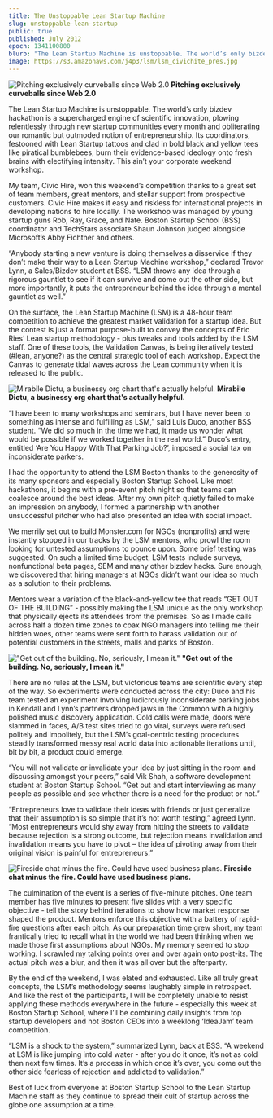 ```yaml
---
title: The Unstoppable Lean Startup Machine
slug: unstoppable-lean-startup
public: true
published: July 2012
epoch: 1341100800
blurb: "The Lean Startup Machine is unstoppable. The world’s only bizdev hackathon is a supercharged engine of scientific innovation, plowing relentlessly through new startup communities every month and obliterating our romantic but outmoded notion of entrepreneurship..."
image: https://s3.amazonaws.com/j4p3/lsm/lsm_civichite_pres.jpg
---
```


![Pitching exclusively curveballs since Web 2.0](https://s3.amazonaws.com/j4p3/lsm/lsm_civichite_pres.jpg)
**Pitching exclusively curveballs since Web 2.0**

The Lean Startup Machine is unstoppable. The world’s only bizdev hackathon is a supercharged engine of scientific innovation, plowing relentlessly through new startup communities every month and obliterating our romantic but outmoded notion of entrepreneurship. Its coordinators, festooned with Lean Startup tattoos and clad in bold black and yellow tees like piratical bumblebees, burn their evidence-based ideology onto fresh brains with electifying intensity. This ain’t your corporate weekend workshop.

My team, Civic Hire, won this weekend’s competition thanks to a great set of team members, great mentors, and stellar support from prospective customers. Civic Hire makes it easy and riskless for international projects in developing nations to hire locally. The workshop was managed by young startup guns Rob, Ray, Grace, and Nate. Boston Startup School (BSS) coordinator and TechStars associate Shaun Johnson judged alongside Microsoft’s Abby Fichtner and others.

“Anybody starting a new venture is doing themselves a disservice if they don’t make their way to a Lean Startup Machine workshop,” declared Trevor Lynn, a Sales/Bizdev student at BSS. “LSM throws any idea through a rigorous gauntlet to see if it can survive and come out the other side, but more importantly, it puts the entrepreneur behind the idea through a mental gauntlet as well.”

On the surface, the Lean Startup Machine (LSM) is a 48-hour team competition to achieve the greatest market validation for a startup idea. But the contest is just a format purpose-built to convey the concepts of Eric Ries’ Lean startup methodology - plus tweaks and tools added by the LSM staff. One of these tools, the Validation Canvas, is being iteratively tested (#lean, anyone?) as the central strategic tool of each workshop. Expect the Canvas to generate tidal waves across the Lean community when it is released to the public.


![Mirabile Dictu, a businessy org chart that's actually helpful.](https://s3.amazonaws.com/j4p3/lsm/lsm_canvas.jpg)
**Mirabile Dictu, a businessy org chart that's actually helpful.**

“I have been to many workshops and seminars, but I have never been to something as intense and fulfilling as LSM,” said Luis Duco, another BSS student. “We did so much in the time we had, it made us wonder what would be possible if we worked together in the real world.” Duco’s entry, entitled ‘Are You Happy With That Parking Job?’, imposed a social tax on inconsiderate parkers.

I had the opportunity to attend the LSM Boston thanks to the generosity of its many sponsors and especially Boston Startup School. Like most hackathons, it begins with a pre-event pitch night so that teams can coalesce around the best ideas. After my own pitch quietly failed to make an impression on anybody, I formed a partnership with another unsuccessful pitcher who had also presented an idea with social impact.

We merrily set out to build Monster.com for NGOs (nonprofits) and were instantly stopped in our tracks by the LSM mentors, who prowl the room looking for untested assumptions to pounce upon. Some brief testing was suggested. On such a limited time budget, LSM tests include surveys, nonfunctional beta pages, SEM and many other bizdev hacks. Sure enough, we discovered that hiring managers at NGOs didn’t want our idea so much as a solution to their problems.

Mentors wear a variation of the black-and-yellow tee that reads “GET OUT OF THE BUILDING” - possibly making the LSM unique as the only workshop that physically ejects its attendees from the premises. So as I made calls across half a dozen time zones to coax NGO managers into telling me their hidden woes, other teams were sent forth to harass validation out of potential customers in the streets, malls and parks of Boston.

!["Get out of the building. No, seriously, I mean it."](https://s3.amazonaws.com/j4p3/lsm/lsm_grace.jpg)
**"Get out of the building. No, seriously, I mean it."**

There are no rules at the LSM, but victorious teams are scientific every step of the way. So experiments were conducted across the city: Duco and his team tested an experiment involving ludicrously inconsiderate parking jobs in Kendall and Lynn’s partners dropped jaws in the Common with a highly polished music discovery application. Cold calls were made, doors were slammed in faces, A/B test sites tried to go viral, surveys were refused politely and impolitely, but the LSM’s goal-centric testing procedures steadily transformed messy real world data into actionable iterations until, bit by bit, a product could emerge.

“You will not validate or invalidate your idea by just sitting in the room and discussing amongst your peers,” said Vik Shah, a software development student at Boston Startup School. “Get out and start interviewing as many people as possible and see whether there is a need for the product or not.”

“Entrepreneurs love to validate their ideas with friends or just generalize that their assumption is so simple that it’s not worth testing,” agreed Lynn. “Most entrepreneurs would shy away from hitting the streets to validate because rejection is a strong outcome, but rejection means invalidation and invalidation means you have to pivot – the idea of pivoting away from their original vision is painful for entrepreneurs.”

![Fireside chat minus the fire. Could have used business plans.](https://s3.amazonaws.com/j4p3/lsm/lsm_prendergast.jpg)
**Fireside chat minus the fire. Could have used business plans.**

The culmination of the event is a series of five-minute pitches. One team member has five minutes to present five slides with a very specific objective - tell the story behind iterations to show how market response shaped the product. Mentors enforce this objective with a battery of rapid-fire questions after each pitch. As our preparation time grew short, my team frantically tried to recall what in the world we had been thinking when we made those first assumptions about NGOs. My memory seemed to stop working. I scrawled my talking points over and over again onto post-its. The actual pitch was a blur, and then it was all over but the afterparty.

By the end of the weekend, I was elated and exhausted. Like all truly great concepts, the LSM’s methodology seems laughably simple in retrospect. And like the rest of the participants, I will be completely unable to resist applying these methods everywhere in the future - especially this week at Boston Startup School, where I’ll be combining daily insights from top startup developers and hot Boston CEOs into a weeklong ‘IdeaJam’ team competition.

“LSM is a shock to the system,” summarized Lynn, back at BSS. “A weekend at LSM is like jumping into cold water - after you do it once, it’s not as cold then next few times. It’s a process in which once it’s over, you come out the other side fearless of rejection and addicted to validation.”

Best of luck from everyone at Boston Startup School to the Lean Startup Machine staff as they continue to spread their cult of startup across the globe one assumption at a time.